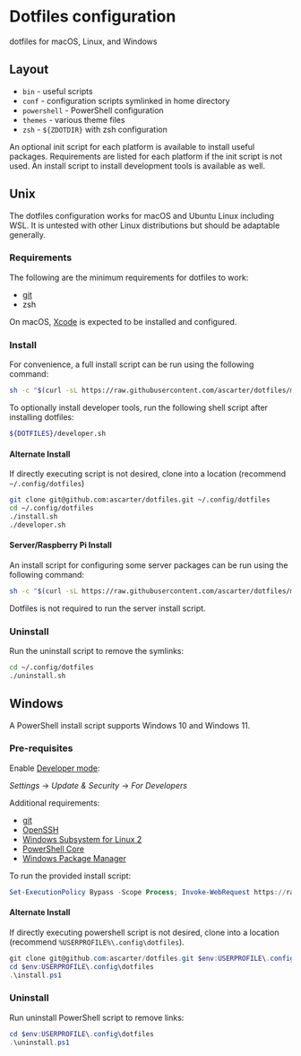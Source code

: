 # Dotfiles configuration

dotfiles for macOS, Linux, and Windows

## Layout

* `bin` - useful scripts
* `conf` - configuration scripts symlinked in home directory
* `powershell` - PowerShell configuration
* `themes` - various theme files
* `zsh` - `${ZDOTDIR}` with zsh configuration

An optional init script for each platform is available to install useful packages. Requirements are listed for each platform if the init script is not used. An install script to install development tools is available as well.

## Unix

The dotfiles configuration works for macOS and Ubuntu Linux including WSL. It is untested with other Linux distributions but should be adaptable generally.

### Requirements

The following are the minimum requirements for dotfiles to work:

* [git](https://git-scm.com/download/linux)
* zsh

On macOS, [Xcode](https://itunes.apple.com/us/app/xcode/id497799835?mt=12) is expected to be installed and configured.

### Install

For convenience, a full install script can be run using the following command:

```sh
sh -c "$(curl -sL https://raw.githubusercontent.com/ascarter/dotfiles/main/install.sh)"
```

To optionally install developer tools, run the following shell script after installing dotfiles:

```sh
${DOTFILES}/developer.sh
```

#### Alternate Install

If directly executing script is not desired, clone into a location (recommend `~/.config/dotfiles`)

```sh
git clone git@github.com:ascarter/dotfiles.git ~/.config/dotfiles
cd ~/.config/dotfiles
./install.sh
./developer.sh
```

#### Server/Raspberry Pi Install

An install script for configuring some server packages can be run using the following command:

```sh
sh -c "$(curl -sL https://raw.githubusercontent.com/ascarter/dotfiles/main/server.sh)"
```

Dotfiles is not required to run the server install script.


### Uninstall

Run the uninstall script to remove the symlinks:

```sh
cd ~/.config/dotfiles
./uninstall.sh
```

## Windows

A PowerShell install script supports Windows 10 and Windows 11.

### Pre-requisites

Enable [Developer mode](https://www.hanselman.com/blog/Windows10DeveloperMode.aspx):

*Settings* -> *Update & Security* -> *For Developers*

Additional requirements:

* [git](https://git-scm.com/download/win)
* [OpenSSH](https://docs.microsoft.com/en-us/windows-server/administration/openssh/openssh_overview)
* [Windows Subsystem for Linux 2](https://docs.microsoft.com/en-us/windows/wsl/wsl2-install)
* [PowerShell Core](https://docs.microsoft.com/en-us/powershell/scripting/install/installing-powershell-core-on-windows?view=powershell-7)
* [Windows Package Manager](https://github.com/microsoft/winget-cli)

To run the provided install script:

```powershell
Set-ExecutionPolicy Bypass -Scope Process; Invoke-WebRequest https://raw.githubusercontent.com/ascarter/dotfiles/main/install.ps1 -UseBasicParsing | Invoke-Expression
```

#### Alternate Install

If directly executing powershell script is not desired, clone into a location (recommend `%USERPROFILE%\.config\dotfiles`).

```powershell
git clone git@github.com:ascarter/dotfiles.git $env:USERPROFILE\.config\dotfiles
cd $env:USERPROFILE\.config\dotfiles
.\install.ps1
```

### Uninstall

Run uninstall PowerShell script to remove links:

```powershell
cd $env:USERPROFILE\.config\dotfiles
.\uninstall.ps1
```

